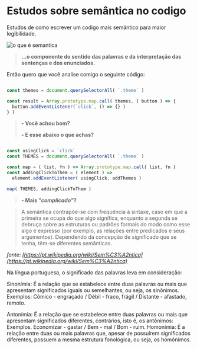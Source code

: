 # Estudos sobre semântica no codigo

Estudos de como escrever um codigo mais semântico para maior legibilidade.

![o que é semantica](http://i.imgur.com/txHthtg.png)

> **...o componente do sentido das palavras e da interpretação das sentenças e dos enunciados.**

Então quero que você analise comigo o seguinte código:

```js

const themes = document.querySelectorAll( `.theme` )

const result = Array.prototype.map.call( themes, ( button ) => {
  button.addEventListener(`click`, () => {} )
} )

```

> 
> **\- Você achou bom?**
> 
> **\- E esse abaixo o que achas?**
> 

```js

const usingClick = `click`
const THEMES = document.querySelectorAll( `.theme` )

const map = ( list, fn ) => Array.prototype.map.call( list, fn )
const addingClickToThem = ( element ) => 
  element.addEventListener( usingClick, addThemes )

map( THEMES, addingClickToThem )

```

> 
> **\- Mais *"complicado"*?**
> 



> A semântica contrapõe-se com frequência à sintaxe, caso em que a primeira se ocupa do que algo significa, enquanto a segunda se debruça sobre as estruturas ou padrões formais do modo como esse algo é expresso (por exemplo, as relações entre predicados e seus argumentos). Dependendo da concepção de significado que se tenha, têm-se diferentes semânticas.

*fonte: [https://pt.wikipedia.org/wiki/Sem%C3%A2ntica](https://pt.wikipedia.org/wiki/Sem%C3%A2ntica)*

Na língua portuguesa, o significado das palavras leva em consideração:

Sinonímia: É a relação que se estabelece entre duas palavras ou mais que apresentam significados iguais ou semelhantes, ou seja, os sinônimos. Exemplos: Cômico - engraçado / Débil - fraco, frágil / Distante - afastado, remoto.

Antonímia: É a relação que se estabelece entre duas palavras ou mais que apresentam significados diferentes, contrários, isto é, os antônimos: Exemplos. Economizar - gastar / Bem - mal / Bom - ruim.
Homonímia: É a relação entre duas ou mais palavras que, apesar de possuírem significados diferentes, possuem a mesma estrutura fonológica, ou seja, os homônimos.